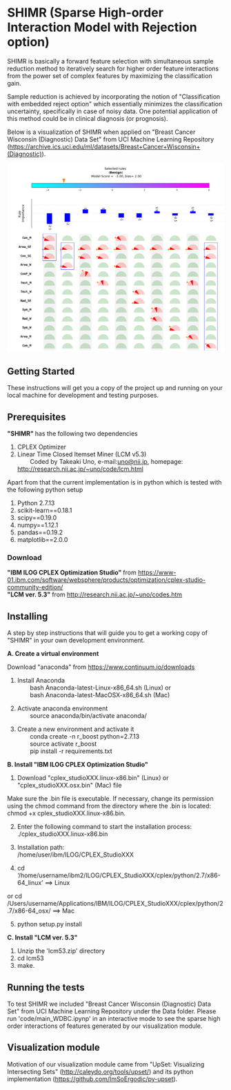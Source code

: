 # SHIMR (Sparse High-order Interaction Model with Rejection option)
SHIMR is basically a forward feature selection with simultaneous sample reduction method to iteratively search for higher order feature interactions from the power set of complex features by maximizing the classification gain.

Sample reduction is achieved by incorporating the notion of "Classification with embedded reject option" which essentially minimizes the classification uncertainty, specifically in case of noisy data. One potential application of this method could be in clinical diagnosis (or prognosis). 

Below is a visualization of SHIMR when applied on "Breast Cancer Wisconsin (Diagnostic) Data Set" from UCI Machine Learning Repository (https://archive.ics.uci.edu/ml/datasets/Breast+Cancer+Wisconsin+(Diagnostic)).


<img src="Images/Interaction_Plot_d_0.5/figure_RID_91550.png" width="800">



## Getting Started
These instructions will get you a copy of the project up and running on your local machine for development and testing purposes.
## Prerequisites
<b> "SHIMR" </b> has the following two dependencies <br/>
1) CPLEX Optimizer  <br/>
2) Linear Time Closed Itemset Miner (LCM v5.3)  <br/>
&emsp; &ensp; Coded by Takeaki Uno,   e-mail:uno@nii.jp, 
homepage:   http://research.nii.ac.jp/~uno/code/lcm.html

Apart from that the current implementation is in python which is tested with the following python setup <br/>

1) Python 2.7.13 <br/>
2) scikit-learn==0.18.1 <br/>
3) scipy==0.19.0 <br/>
4) numpy==1.12.1 <br/>
5) pandas==0.19.2 <br/>
5) matplotlib==2.0.0 <br/>

### Download <br/>
<b> "IBM ILOG CPLEX Optimization Studio" </b>  from  https://www-01.ibm.com/software/websphere/products/optimization/cplex-studio-community-edition/ <br/>
<b> "LCM ver. 5.3" </b>  from  http://research.nii.ac.jp/~uno/codes.htm


## Installing
A step by step instructions that will guide you to get a working copy of "SHIMR" in your own development environment.

<b> A.  Create a virtual environment </b>

Download "anaconda" from https://www.continuum.io/downloads <br/>

1) Install Anaconda <br/>
&emsp; &ensp;  bash Anaconda-latest-Linux-x86_64.sh (Linux)  or <br/>
&emsp; &ensp;  bash Anaconda-latest-MacOSX-x86_64.sh (Mac) <br/>

2) Activate anaconda environment  <br/>
&emsp; &ensp; source anaconda/bin/activate anaconda/

3) Create a new environment and activate it <br/>
&emsp; &ensp; conda create -n r_boost python=2.7.13 <br/>
&emsp; &ensp; source activate r_boost <br/>
&emsp; &ensp; pip install -r requirements.txt <br/>


<b> B.  Install "IBM ILOG CPLEX Optimization Studio" </b>

1) Download "cplex_studioXXX.linux-x86.bin" (Linux) or "cplex_studioXXX.osx.bin" (Mac) file <br/>

Make sure the .bin file is executable. If necessary, change its permission using the chmod command from the directory where the .bin is located: <br/>
chmod +x cplex_studioXXX.linux-x86.bin. <br/>

2) Enter the following command to start the installation process: <br/>
./cplex_studioXXX.linux-x86.bin <br/>

3) Installation path: <br/>
/home/user/ibm/ILOG/CPLEX_StudioXXX <br/>
4) cd ‘/home/username/ibm2/ILOG/CPLEX_StudioXXX/cplex/python/2.7/x86-64_linux’ ==> Linux <br/>

or cd  /Users/username/Applications/IBM/ILOG/CPLEX_StudioXXX/cplex/python/2.7/x86-64_osx/ ==> Mac <br/>

5) python setup.py install <br/>

<b> C.  Install "LCM ver. 5.3" </b>

1) Unzip the 'lcm53.zip' directory <br/>
2) cd lcm53 <br/>
3) make. <br/>

## Running the tests
To test SHIMR we included "Breast Cancer Wisconsin (Diagnostic) Data Set" 
from UCI Machine Learning Repository under the Data folder.
Please run 'code/main_WDBC.ipynp' in an interactive mode to see the sparse high order interactions of features generated by
our visualization module.

## Visualization module
Motivation of our visualization module came from "UpSet: Visualizing Intersecting Sets" (http://caleydo.org/tools/upset/) and its python implementation (https://github.com/ImSoErgodic/py-upset).






